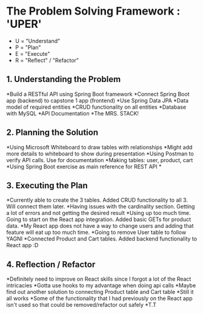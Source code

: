 <h1>The Problem Solving Framework : 'UPER'</h1>

* U = "Understand"
* P = "Plan"
* E = "Execute"
* R = "Reflect" / "Refactor"

<h2>1. Understanding the Problem</h2>
*Build a RESTful API using Spring Boot framework
*Connect Spring Boot app (backend) to capstone 1 app (frontend)
*Use Spring Data JPA
*Data model of required entities
*CRUD functionality on all entities
*Database with MySQL
*API Documentation
*The MRS. STACK!
<h2>
    2. Planning the Solution
</h2>
*Using Microsoft Whiteboard to draw tables with relationships
*Might add more details to whiteboard to show during presentation
*Using Postman to verify API calls. Use for documentation
*Making tables: user, product, cart
*Using Spring Boot exercise as main reference for REST API
*
<h2>
    3. Executing the Plan
</h2>
*Currently able to create the 3 tables. Added CRUD functionality to all 3. Will connect them later.
*Having issues with the cardinality section. Getting a lot of errors and not getting the desired result
*Using up too much time. Going to start on the React app integration. Added basic GETs for product data.
*My React app does not have a way to change users and adding that feature will eat up too much time. 
*Going to remove User table to follow YAGNI
*Connected Product and Cart tables. Added backend functionality to React app :D
<h2>
    4. Reflection / Refactor
</h2>
*Definitely need to improve on React skills since I forgot a lot of the React intricacies
*Gotta use hooks to my advantage when doing api calls
*Maybe find out another solution to connecting Product table and Cart table
*Still it all works
*Some of the functionality that I had previously on the React app isn't used so that could be removed/refactor out safely
*T.T